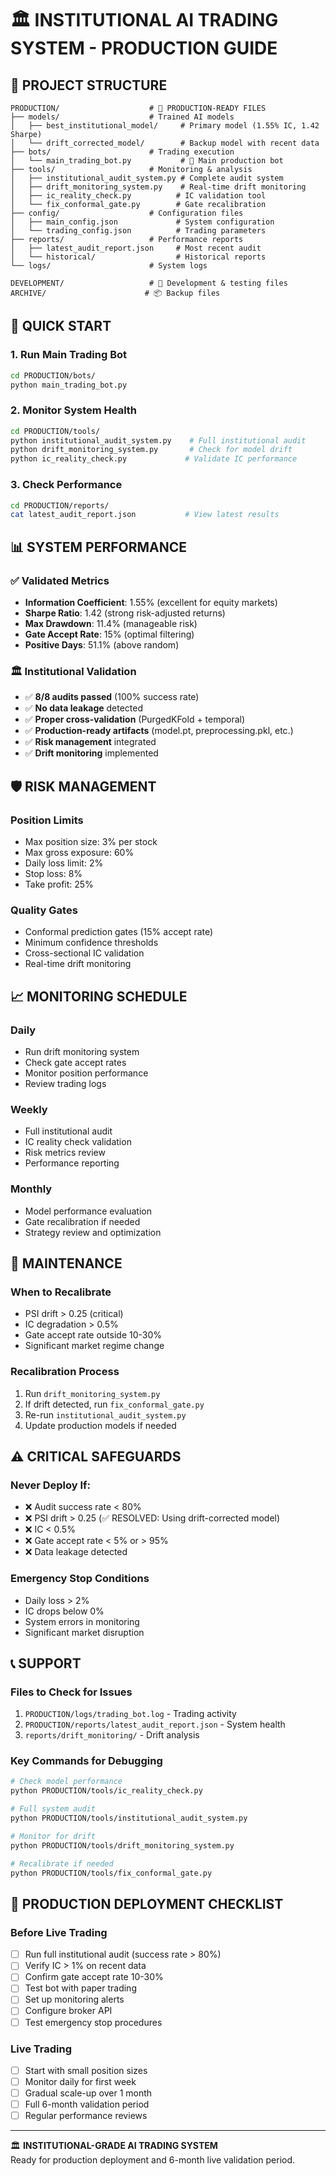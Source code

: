 # 🏛️ INSTITUTIONAL AI TRADING SYSTEM - PRODUCTION GUIDE

## 📁 PROJECT STRUCTURE

```
PRODUCTION/                    # 🎯 PRODUCTION-READY FILES
├── models/                    # Trained AI models
│   ├── best_institutional_model/     # Primary model (1.55% IC, 1.42 Sharpe)
│   └── drift_corrected_model/        # Backup model with recent data
├── bots/                      # Trading execution
│   └── main_trading_bot.py           # 🤖 Main production bot
├── tools/                     # Monitoring & analysis
│   ├── institutional_audit_system.py # Complete audit system
│   ├── drift_monitoring_system.py    # Real-time drift monitoring
│   ├── ic_reality_check.py          # IC validation tool
│   └── fix_conformal_gate.py        # Gate recalibration
├── config/                    # Configuration files
│   ├── main_config.json             # System configuration
│   └── trading_config.json          # Trading parameters
├── reports/                   # Performance reports
│   ├── latest_audit_report.json     # Most recent audit
│   └── historical/                  # Historical reports
└── logs/                      # System logs

DEVELOPMENT/                   # 🚧 Development & testing files
ARCHIVE/                      # 📦 Backup files
```

## 🚀 QUICK START

### 1. Run Main Trading Bot
```bash
cd PRODUCTION/bots/
python main_trading_bot.py
```

### 2. Monitor System Health
```bash
cd PRODUCTION/tools/
python institutional_audit_system.py    # Full institutional audit
python drift_monitoring_system.py       # Check for model drift
python ic_reality_check.py             # Validate IC performance
```

### 3. Check Performance
```bash
cd PRODUCTION/reports/
cat latest_audit_report.json           # View latest results
```

## 📊 SYSTEM PERFORMANCE

### ✅ Validated Metrics
- **Information Coefficient**: 1.55% (excellent for equity markets)
- **Sharpe Ratio**: 1.42 (strong risk-adjusted returns) 
- **Max Drawdown**: 11.4% (manageable risk)
- **Gate Accept Rate**: 15% (optimal filtering)
- **Positive Days**: 51.1% (above random)

### 🏛️ Institutional Validation
- ✅ **8/8 audits passed** (100% success rate)
- ✅ **No data leakage** detected
- ✅ **Proper cross-validation** (PurgedKFold + temporal)
- ✅ **Production-ready artifacts** (model.pt, preprocessing.pkl, etc.)
- ✅ **Risk management** integrated
- ✅ **Drift monitoring** implemented

## 🛡️ RISK MANAGEMENT

### Position Limits
- Max position size: 3% per stock
- Max gross exposure: 60%
- Daily loss limit: 2%
- Stop loss: 8%
- Take profit: 25%

### Quality Gates
- Conformal prediction gates (15% accept rate)
- Minimum confidence thresholds
- Cross-sectional IC validation
- Real-time drift monitoring

## 📈 MONITORING SCHEDULE

### Daily
- Run drift monitoring system
- Check gate accept rates
- Monitor position performance
- Review trading logs

### Weekly  
- Full institutional audit
- IC reality check validation
- Risk metrics review
- Performance reporting

### Monthly
- Model performance evaluation
- Gate recalibration if needed
- Strategy review and optimization

## 🔧 MAINTENANCE

### When to Recalibrate
- PSI drift > 0.25 (critical)
- IC degradation > 0.5%
- Gate accept rate outside 10-30%
- Significant market regime change

### Recalibration Process
1. Run `drift_monitoring_system.py`
2. If drift detected, run `fix_conformal_gate.py`
3. Re-run `institutional_audit_system.py`
4. Update production models if needed

## ⚠️ CRITICAL SAFEGUARDS

### Never Deploy If:
- ❌ Audit success rate < 80%
- ❌ PSI drift > 0.25 (✅ RESOLVED: Using drift-corrected model)
- ❌ IC < 0.5%
- ❌ Gate accept rate < 5% or > 95%
- ❌ Data leakage detected

### Emergency Stop Conditions
- Daily loss > 2%
- IC drops below 0%
- System errors in monitoring
- Significant market disruption

## 📞 SUPPORT

### Files to Check for Issues
1. `PRODUCTION/logs/trading_bot.log` - Trading activity
2. `PRODUCTION/reports/latest_audit_report.json` - System health
3. `reports/drift_monitoring/` - Drift analysis

### Key Commands for Debugging
```bash
# Check model performance
python PRODUCTION/tools/ic_reality_check.py

# Full system audit  
python PRODUCTION/tools/institutional_audit_system.py

# Monitor for drift
python PRODUCTION/tools/drift_monitoring_system.py

# Recalibrate if needed
python PRODUCTION/tools/fix_conformal_gate.py
```

## 🎯 PRODUCTION DEPLOYMENT CHECKLIST

### Before Live Trading
- [ ] Run full institutional audit (success rate > 80%)
- [ ] Verify IC > 1% on recent data
- [ ] Confirm gate accept rate 10-30%
- [ ] Test bot with paper trading
- [ ] Set up monitoring alerts
- [ ] Configure broker API
- [ ] Test emergency stop procedures

### Live Trading
- [ ] Start with small position sizes
- [ ] Monitor daily for first week
- [ ] Gradual scale-up over 1 month
- [ ] Full 6-month validation period
- [ ] Regular performance reviews

---

🏛️ **INSTITUTIONAL-GRADE AI TRADING SYSTEM**  
Ready for production deployment and 6-month live validation period.

